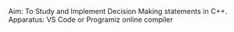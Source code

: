 Aim: To Study and Implement Decision Making statements in C++.
Apparatus: VS Code or Programiz online compiler

